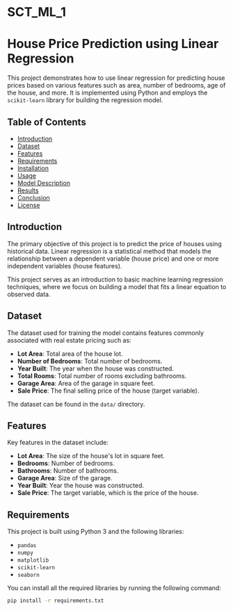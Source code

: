 # SCT_ML_1
# House Price Prediction using Linear Regression

This project demonstrates how to use linear regression for predicting house prices based on various features such as area, number of bedrooms, age of the house, and more. It is implemented using Python and employs the `scikit-learn` library for building the regression model.

## Table of Contents
- [Introduction](#introduction)
- [Dataset](#dataset)
- [Features](#features)
- [Requirements](#requirements)
- [Installation](#installation)
- [Usage](#usage)
- [Model Description](#model-description)
- [Results](#results)
- [Conclusion](#conclusion)
- [License](#license)

## Introduction

The primary objective of this project is to predict the price of houses using historical data. Linear regression is a statistical method that models the relationship between a dependent variable (house price) and one or more independent variables (house features).

This project serves as an introduction to basic machine learning regression techniques, where we focus on building a model that fits a linear equation to observed data.

## Dataset

The dataset used for training the model contains features commonly associated with real estate pricing such as:

- **Lot Area**: Total area of the house lot.
- **Number of Bedrooms**: Total number of bedrooms.
- **Year Built**: The year when the house was constructed.
- **Total Rooms**: Total number of rooms excluding bathrooms.
- **Garage Area**: Area of the garage in square feet.
- **Sale Price**: The final selling price of the house (target variable).

The dataset can be found in the `data/` directory.

## Features

Key features in the dataset include:

- **Lot Area**: The size of the house's lot in square feet.
- **Bedrooms**: Number of bedrooms.
- **Bathrooms**: Number of bathrooms.
- **Garage Area**: Size of the garage.
- **Year Built**: Year the house was constructed.
- **Sale Price**: The target variable, which is the price of the house.

## Requirements

This project is built using Python 3 and the following libraries:

- `pandas`
- `numpy`
- `matplotlib`
- `scikit-learn`
- `seaborn`

You can install all the required libraries by running the following command:

```bash
pip install -r requirements.txt
